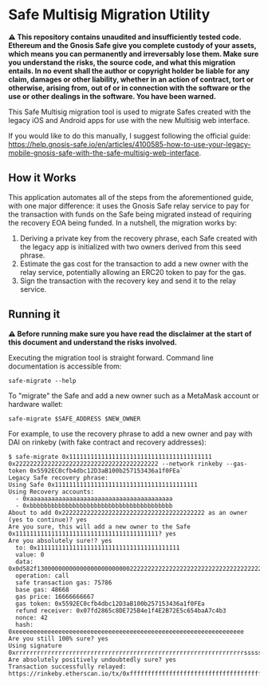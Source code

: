 # Safe Multisig Migration Utility

**:warning: This repository contains unaudited and insufficiently tested code.
Ethereum and the Gnosis Safe give you complete custody of your assets, which
means you can permanently and irreversably lose them. Make sure you understand
the risks, the source code, and what this migration entails. In no event shall
the author or copyright holder be liable for any claim, damages or other
liability, whether in an action of contract, tort or otherwise, arising from,
out of or in connection with the software or the use or other dealings in the
software. You have been warned.**

This Safe Multisig migration tool is used to migrate Safes created with the
legacy iOS and Android apps for use with the new Multisig web interface.

If you would like to do this manually, I suggest following the official guide:
<https://help.gnosis-safe.io/en/articles/4100585-how-to-use-your-legacy-mobile-gnosis-safe-with-the-safe-multisig-web-interface>.

## How it Works

This application automates all of the steps from the aforementioned guide, with
one major difference: it uses the Gnosis Safe relay service to pay for the
transaction with funds on the Safe being migrated instead of requiring the
recovery EOA being funded. In a nutshell, the migration works by:
1. Deriving a private key from the recovery phrase, each Safe created with the
   legacy app is initialized with two owners derived from this seed phrase.
2. Estimate the gas cost for the transaction to add a new owner with the relay
   service, potentially allowing an ERC20 token to pay for the gas.
3. Sign the transaction with the recovery key and send it to the relay service.

## Running it

**:warning: Before running make sure you have read the disclaimer at the start
of this document and understand the risks involved.**

Executing the migration tool is straight forward. Command line documentation
is accessible from:
```
safe-migrate --help
```

To "migrate" the Safe and add a new owner such as a MetaMask account or hardware
wallet:
```
safe-migrate $SAFE_ADDRESS $NEW_OWNER
```

For example, to use the recovery phrase to add a new owner and pay with DAI on
rinkeby (with fake contract and recovery addresses):
```
$ safe-migrate 0x1111111111111111111111111111111111111111 0x2222222222222222222222222222222222222222 --network rinkeby --gas-token 0x5592EC0cfb4dbc12D3aB100b257153436a1f0FEa`
Legacy Safe recovery phrase: 
Using Safe 0x1111111111111111111111111111111111111111
Using Recovery accounts:
  - 0xaaaaaaaaaaaaaaaaaaaaaaaaaaaaaaaaaaaaaaaa
  - 0xbbbbbbbbbbbbbbbbbbbbbbbbbbbbbbbbbbbbbbbb
About to add 0x2222222222222222222222222222222222222222 as an owner (yes to continue)? yes
Are you sure, this will add a new owner to the Safe 0x1111111111111111111111111111111111111111? yes
Are you absolutely sure!? yes
  to: 0x1111111111111111111111111111111111111111
  value: 0
  data: 0x0d582f1300000000000000000000000022222222222222222222222222222222222222220000000000000000000000000000000000000000000000000000000000000001
  operation: call
  safe transaction gas: 75786
  base gas: 48668
  gas price: 16666666667
  gas token: 0x5592EC0cfb4dbc12D3aB100b257153436a1f0FEa
  refund receiver: 0x07fd2865c8DE725B4e1f4E2B72E5c654baA7c4b3
  nonce: 42
  hash: 0xeeeeeeeeeeeeeeeeeeeeeeeeeeeeeeeeeeeeeeeeeeeeeeeeeeeeeeeeeeeeeeee
Are you still 100% sure? yes
Using signature 0xrrrrrrrrrrrrrrrrrrrrrrrrrrrrrrrrrrrrrrrrrrrrrrrrrrrrrrrrrrrrrrrrssssssssssssssssssssssssssssssssssssssssssssssssssssssssssssssssvv
Are absolutely positively undoubtedly sure? yes
Transaction successfully relayed:
https://rinkeby.etherscan.io/tx/0xffffffffffffffffffffffffffffffffffffffffffffffffffffffffffffffff
```
